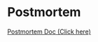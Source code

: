 # Postmortem

[Postmortem Doc (Click here)](https://docs.google.com/document/d/1IAbiRjBE_IMnIygWH5aiimBvTDYo13xI6Q7lWLgRIF8/edit?usp=sharing)

